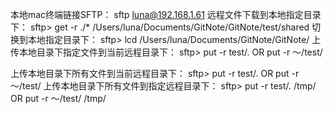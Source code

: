 本地mac终端链接SFTP：
sftp luna@192.168.1.61
远程文件下载到本地指定目录下：
sftp> get -r ./* /Users/luna/Documents/GitNote/GitNote/test/shared
切换到本地指定目录下：
sftp> lcd /Users/luna/Documents/GitNote/GitNote/
上传本地目录下指定文件到当前远程目录下：
sftp> put -r test/. OR put -r ～/test/

上传本地目录下所有文件到当前远程目录下：
sftp> put -r test/. OR put -r ～/test/
上传本地目录下所有文件到指定远程目录下：
sftp> put -r test/. /tmp/ OR put -r ～/test/ /tmp/